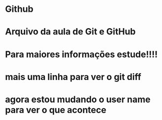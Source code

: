 # Github

# Arquivo da aula de Git e GitHub

# Para maiores informações estude!!!!

# mais uma linha para ver o git diff

# agora estou mudando o user name para ver o que acontece
